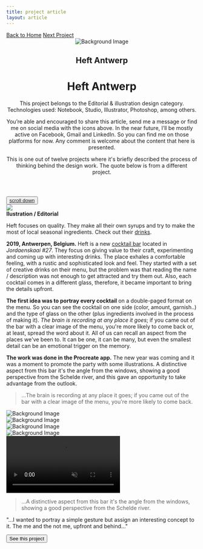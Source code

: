 ```yaml
---
title: project article
layout: article
---
```


<div class="codrops-top clearfix">
	<div class='container'>
	<span class="left"><a class="" href="{{site.baseurl}}/index"><span>Back to Home</span></a>
	</span>
	<span class="right"><a class="" href="{{site.baseurl}}/the-mirror"><span>Next Project</span></a></span>
	</div>
</div>
<header class="header">
	<div class="bg-img"><img src="{{ site.baseurl }}/assets/img/Heft/first-attempt.jpg" alt="Background Image" /></div>
	<div class='container table-display'>
		<h2 class=''>Heft Antwerp</h2>
		<div class="title">
			<h1 class='project-title'>Heft Antwerp</h1>
			<div class='row'>
				<div class='col-md-3 d-sm-none d-md-block d-lg-block d-none not-hidden'>
					<div class='icons-intro'>
						<i class='icon-pencil'></i>
					</div>
				<p class="subline">This project belongs to the Editorial & illustration design category. Technologies used: Notebook, Studio, Illustrator, Photoshop, among others.</p>
				</div>
				<div class='col-md-6 col-sm-12 cols-xs-12 not-hidden'>
					<div class='icons-intro'>
						<a href='#' onclick="window.open('https://www.facebook.com/sharer/sharer.php?u='+encodeURIComponent(location.href), 'facebook-share-dialog', 'width=600,height=600'); return false;"><i class='icon-facebook1 link'></i></a>
						<a href="https://mail.google.com/mail/?view=cm&fs=1&to=fugitloop@gmail.com&su=Hi&body=My name is..." onclick="javascript:window.open(this.href,'', 'menubar=no,toolbar=no,resizable=yes,scrollbars=yes,height=600,width=600');return false;"><i class='icon-googleplus link'></i></a>
						<a href="javascript:void(0)" onclick="window.open( 'https://www.linkedin.com/in/juanantoniogodoyberner/', 'sharer', 'toolbar=0, status=0, width=600, height=600');return false;" title="Linkedin"><i class='icon-linkedin1 link'></i></a>
					</div>
				<p class="subline">You’re able and encouraged to share this article, send me a message or find me on social media with the icons above. In the near future, I’ll be mostly active on Facebook, Gmail and LinkedIn. So you can find me on those platforms for now. Any comment is welcome about the content that here is presented.</p>
				</div>
				<div class='col-md-3 d-sm-none d-md-block d-lg-block d-none not-hidden'>
					<div class='icons-intro'>
						<i class='icon-book-open'></i>
					</div>
				<p class="subline">This is one out of twelve projects where it's briefly described the process of thinking behind the design work. The quote below is from a different project.</p>
				</div>
			</div>
		</div>
	</div>
</header>
<button class="trigger" data-info=""><a href="#section2" class="cd-scroll-down-w cd-image-replace bounce">scroll down</a></button>
<div class='container behind'>
	<div class='row'>
		<div class='col-lg-3 col-md-12 col-sm-12 col-xs-12'>
			<aside class='project-parameters'>
					<div class='avatar'>
						<img src='{{ site.baseurl }}/assets/img/Heft/avatar4.jpg'>
					</div>
					<span><b>Ilustration / Editorial</b></span>
					<p>Heft focuses on quality. They make all their own syrups and try to make the most of local seasonal ingredients. Check out their <a href='https://www.heft.be/cocktails/'>drinks</a>.</p>	
			</aside>
		</div>
		<div class='col-lg-6 col-md-12 col-sm-12 col-xs-12 not-hidden'>
			<article class="content">
				<div>
					<p><b>2019, Antwerpen, Belgium.</b> Heft is a new <a href='https://www.heft.be/en/'>cocktail bar</a> located in <i>Jordaenskaai #27</i>. They focus on giving value to their craft, experimenting and coming up with interesting drinks. The place exhales a comfortable feeling, with a rustic and sophisticated look and feel. They started with a set of creative drinks on their menu, but the problem was that reading the name / description was not enough to get attracted and try them out. Also, each cocktail comes in a different glass, therefore, it became important to bring the details upfront.</p>
					<p><b>The first idea was to portray every cocktail</b> on a double-paged format on the menu. So you can see the cocktail on one side (color, amount, garnish..) and the type of glass on the other (plus ingredients involved in the process of making it). <i>The brain is recording at any place it goes</i>; if you came out of the bar with a clear image of the menu, you're more likely to come back or, at least, spread the word about it. All of us can recall an aspect from the places we've been to. It can be one, it can be many, but even the smallest detail can be an emotional trigger on the memory.</p>
					<p><b>The work was done in the Procreate app.</b> The new year was coming and it was a moment to promote the party with some illustrations. A distinctive aspect from this bar it's the angle from the windows, showing a good perspective from the Schelde river, and this gave an opportunity to take advantage from the outlook.</p>
					<blockquote>...The brain is recording at any place it goes; if you came out of the bar with a clear image of the menu, you're more likely to come back.</blockquote>
					<div class='project-img-horizontal'><img class='centered' src="{{ site.baseurl }}/assets/img/Heft/always-late-menu2.jpg" alt="Background Image"/></div>
					<div class='project-img-together'>
						<div class='row'>
							<div class='col-md-6 col-sm-12 col-xs-12'>
								<div class='project-img-split'><img class='centered' src="{{ site.baseurl }}/assets/img/Heft/heft-man-f.jpg" alt="Background Image"/></div>
							</div>
							<div class='col-md-6 col-sm-12 col-xs-12'>
								<div class='project-img-split'><img class='centered' src="{{ site.baseurl }}/assets/img/Heft/heft-woman.jpg" alt="Background Image"/></div>
							</div>
						</div>
					</div>
					<div class='project-img-horizontal'><img class='top' src="{{ site.baseurl }}/assets/img/Heft/man-r.jpg" alt="Background Image"/></div>
					<video playsinline autoplay muted loop type='video/webm'>
						<source src="assets/img/Heft/video-drink.mp4" type="video/mp4"  />
						<source src="assets/img/Heft/video-drink.webm" type="video/webm"  />
					</video>
					<blockquote>...A distinctive aspect from this bar it's the angle from the windows, showing a good perspective from the Schelde river.</blockquote>
				</div>
			</article>
		</div>
		<div class='col-lg-3 col-md-12 col-sm-12 col-xs-12'>
			<aside class='project-quote'>
					<p>"...I wanted to portray a simple gesture but assign an interesting concept to it. The me and the not me, upfront and behind..."</p>
			</aside>
			<a class='fade-in' href='{{site.baseurl}}/the-mirror'><button class="button button--rayen button--border-thin button--text-thick button--text-upper button--size-s" data-text="See this project"><span>See this project</span></button></a>
		</div>
	</div>
</div>